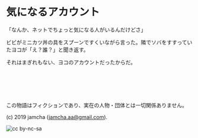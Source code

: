

# 気になるアカウント

「なんか、ネットでちょっと気になる人がいるんだけどさ」

ビビがミニカツ丼の具をスプーンですくいながら言った。隣でソバをすすっていたヨコが「え？誰？」と聞き返す。


それはまぎれもない、ヨコのアカウントだったからだ。

<br>
<br>

<br>
<br>

この物語はフィクションであり、実在の人物・団体とは一切関係ありません。  

(c) 2019 jamcha (jamcha.aa@gmail.com).  

![cc by-nc-sa](https://i.creativecommons.org/l/by-nc-sa/4.0/88x31.png)  

